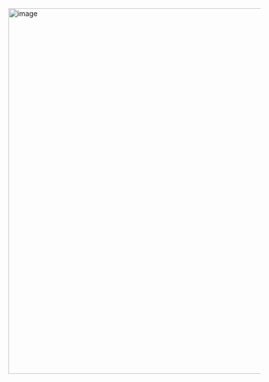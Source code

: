 <img width="882" height="732" alt="image" src="https://github.com/user-attachments/assets/3d050d0b-8cc6-42fb-a782-829d664fca31" />
